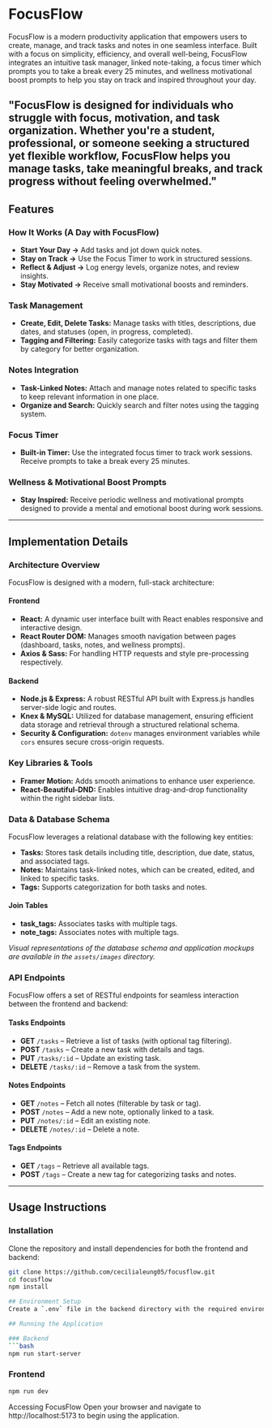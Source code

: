 # FocusFlow

FocusFlow is a modern productivity application that empowers users to create, manage, and track tasks and notes in one seamless interface. Built with a focus on simplicity, efficiency, and overall well-being, FocusFlow integrates an intuitive task manager, linked note-taking, a focus timer which prompts you to take a break every 25 minutes, and wellness motivational boost prompts to help you stay on track and inspired throughout your day.

"FocusFlow is designed for individuals who struggle with focus, motivation, and task organization. Whether you're a student, professional, or someone seeking a structured yet flexible workflow, FocusFlow helps you manage tasks, take meaningful breaks, and track progress without feeling overwhelmed."
---

## Features

### How It Works (A Day with FocusFlow)
- **Start Your Day →** Add tasks and jot down quick notes.
- **Stay on Track →** Use the Focus Timer to work in structured sessions.
- **Reflect & Adjust →** Log energy levels, organize notes, and review insights.
- **Stay Motivated →** Receive small motivational boosts and reminders.


### Task Management
- **Create, Edit, Delete Tasks:** Manage tasks with titles, descriptions, due dates, and statuses (open, in progress, completed).
- **Tagging and Filtering:** Easily categorize tasks with tags and filter them by category for better organization.

### Notes Integration
- **Task-Linked Notes:** Attach and manage notes related to specific tasks to keep relevant information in one place.
- **Organize and Search:** Quickly search and filter notes using the tagging system.

### Focus Timer
- **Built-in Timer:** Use the integrated focus timer to track work sessions. Receive prompts to take a break every 25 minutes.

### Wellness & Motivational Boost Prompts
- **Stay Inspired:** Receive periodic wellness and motivational prompts designed to provide a mental and emotional boost during work sessions.

---

## Implementation Details

### Architecture Overview

FocusFlow is designed with a modern, full-stack architecture:

#### Frontend
- **React:** A dynamic user interface built with React enables responsive and interactive design.
- **React Router DOM:** Manages smooth navigation between pages (dashboard, tasks, notes, and wellness prompts).
- **Axios & Sass:** For handling HTTP requests and style pre-processing respectively.

#### Backend
- **Node.js & Express:** A robust RESTful API built with Express.js handles server-side logic and routes.
- **Knex & MySQL:** Utilized for database management, ensuring efficient data storage and retrieval through a structured relational schema.
- **Security & Configuration:** `dotenv` manages environment variables while `cors` ensures secure cross-origin requests.

### Key Libraries & Tools
- **Framer Motion:** Adds smooth animations to enhance user experience.
- **React-Beautiful-DND:** Enables intuitive drag-and-drop functionality within the right sidebar lists.

### Data & Database Schema

FocusFlow leverages a relational database with the following key entities:
- **Tasks:** Stores task details including title, description, due date, status, and associated tags.
- **Notes:** Maintains task-linked notes, which can be created, edited, and linked to specific tasks.
- **Tags:** Supports categorization for both tasks and notes.

#### Join Tables
- **task_tags:** Associates tasks with multiple tags.
- **note_tags:** Associates notes with multiple tags.

*Visual representations of the database schema and application mockups are available in the `assets/images` directory.*

### API Endpoints

FocusFlow offers a set of RESTful endpoints for seamless interaction between the frontend and backend:

#### Tasks Endpoints
- **GET** `/tasks` – Retrieve a list of tasks (with optional tag filtering).
- **POST** `/tasks` – Create a new task with details and tags.
- **PUT** `/tasks/:id` – Update an existing task.
- **DELETE** `/tasks/:id` – Remove a task from the system.

#### Notes Endpoints
- **GET** `/notes` – Fetch all notes (filterable by task or tag).
- **POST** `/notes` – Add a new note, optionally linked to a task.
- **PUT** `/notes/:id` – Edit an existing note.
- **DELETE** `/notes/:id` – Delete a note.

#### Tags Endpoints
- **GET** `/tags` – Retrieve all available tags.
- **POST** `/tags` – Create a new tag for categorizing tasks and notes.

---

## Usage Instructions

### Installation
Clone the repository and install dependencies for both the frontend and backend:
```bash
git clone https://github.com/cecilialeung05/focusflow.git
cd focusflow
npm install

## Environment Setup
Create a `.env` file in the backend directory with the required environment variables (database credentials, port, etc.).

## Running the Application

### Backend
```bash
npm run start-server
```

### Frontend
```bash
npm run dev
```

Accessing FocusFlow
Open your browser and navigate to http://localhost:5173 to begin using the application.

